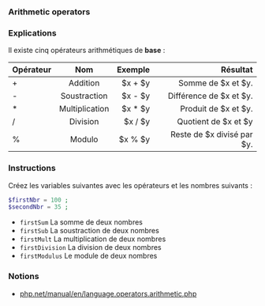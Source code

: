 ### Arithmetic operators

### Explications

Il existe cinq opérateurs arithmétiques de **base** :

| Opérateur | Nom | Exemple | Résultat |
| :------- |:-------:| -------:| ------:|
| + | Addition | $x + $y | Somme de $x et $y.
| - | Soustraction | $x - $y | Différence de $x et $y.
| * | Multiplication | $x * $y | Produit de $x et $y.
| / | Division | $x / $y | Quotient de $x et $y
| % | Modulo | $x % $y | Reste de $x divisé par $y.

### Instructions

Créez les variables suivantes avec les opérateurs et les nombres suivants :

```php
$firstNbr = 100 ;
$secondNbr = 35 ;
```

- `firstSum` La somme de deux nombres
- `firstSub` La soustraction de deux nombres
- `firstMult` La multiplication de deux nombres
- `firstDivision` La division de deux nombres
- `firstModulus` Le module de deux nombres

### Notions

- [php.net/manual/en/language.operators.arithmetic.php](https://www.php.net/manual/en/language.operators.arithmetic.php)